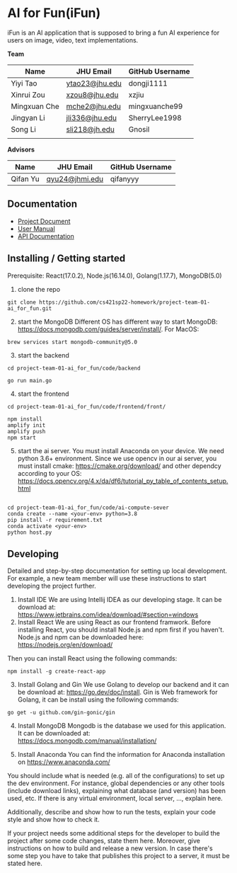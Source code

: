 # AI for Fun(iFun)

iFun is an AI application that is supposed to bring a fun AI experience for users on image, video, text implementations.

**Team**

| Name       | JHU Email      | GitHub Username |
| ----       | ---------      | --------------- |
| Yiyi Tao   | ytao23@jhu.edu |  dongji1111     |
| Xinrui Zou | xzou8@jhu.edu  |     xzjiu       |
|Mingxuan Che| mche2@jhu.edu  |  mingxuanche99  |
|Jingyan Li  | jli336@jhu.edu |  SherryLee1998  |
|Song Li     | sli218@jh.edu  |     Gnosil      |
|            |                |                 |

**Advisors** 

| Name | JHU Email | GitHub Username |
| ---- | --------- | --------------- |
| Qifan Yu     |    qyu24@jhmi.edu       |       qifanyyy          |

## Documentation

* [Project Document](https://docs.google.com/document/d/1ETNIUtfBC506FS00uXnfnk-7b1eCrsGPecZe2KY8Onk/edit#heading=h.k4ooyeg0z5a9)
* [User Manual](https://cs421sp22-homework.github.io/project-team-01-ai_for_fun/)
* [API Documentation](https://github.com/cs421sp22-homework/project-team-01-ai_for_fun/blob/main/docs/API%20reference/API.md)

## Installing / Getting started

Prerequisite: React(17.0.2), Node.js(16.14.0), Golang(1.17.7), MongoDB(5.0)
1. clone the repo
```shell
git clone https://github.com/cs421sp22-homework/project-team-01-ai_for_fun.git

```
2. start the MongoDB
Different OS has different way to start MongoDB: https://docs.mongodb.com/guides/server/install/.
For MacOS:
```shell
brew services start mongodb-community@5.0
```

3. start the backend
```shell
cd project-team-01-ai_for_fun/code/backend

go run main.go
```

4. start the frontend
```shell
cd project-team-01-ai_for_fun/code/frontend/front/

npm install
amplify init
amplify push
npm start
```

5. start the ai server. You must install Anaconda on your device. We need python 3.6+ environment. Since we use opencv in our ai server, you must install cmake: https://cmake.org/download/ and other dependcy according to your OS: https://docs.opencv.org/4.x/da/df6/tutorial_py_table_of_contents_setup.html
```shell

cd project-team-01-ai_for_fun/code/ai-compute-sever
conda create --name <your-env> python=3.8
pip install -r requirement.txt
conda activate <your-env>
python host.py
```

## Developing
Detailed and step-by-step documentation for setting up local development. For example, a new team member will use these instructions to start developing the project further. 
1. Install IDE
  We are using Intellij IDEA as our developing stage. It can be download at: https://www.jetbrains.com/idea/download/#section=windows
2. Install React 
  We are using React as our frontend framwork. Before installing React, you should install Node.js and npm first if you haven't. Node.js and npm can be downloaded here: https://nodejs.org/en/download/
  
  Then you can install React using the following commands:
```shell
npm install -g create-react-app 
```
3. Install Golang and Gin
We use Golang to develop our backend and it can be download at: https://go.dev/doc/install. Gin is Web framework for Golang, it can be install using the following commands:

```shell
go get -u github.com/gin-gonic/gin

```
4. Install MongoDB
Mongodb is the database we used for this application. It can be downloaded at: https://docs.mongodb.com/manual/installation/

5. Install Anaconda 
You can find the information for Anaconda installation on https://www.anaconda.com/


You should include what is needed (e.g. all of the configurations) to set up the dev environment. For instance, global dependencies or any other tools (include download links), explaining what database (and version) has been used, etc. If there is any virtual environment, local server, ..., explain here. 

Additionally, describe and show how to run the tests, explain your code style and show how to check it.

If your project needs some additional steps for the developer to build the project after some code changes, state them here. Moreover, give instructions on how to build and release a new version. In case there's some step you have to take that publishes this project to a server, it must be stated here. 
